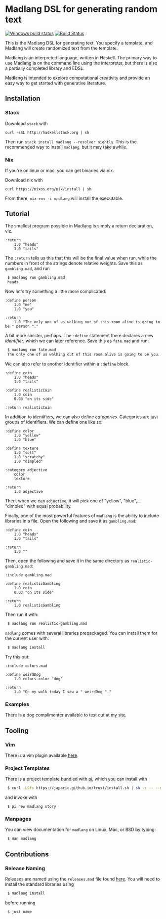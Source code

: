 # Madlang DSL for generating random text

[![Windows build status](https://ci.appveyor.com/api/projects/status/github/vmchale/madlang?svg=true)](https://ci.appveyor.com/project/vmchale/madlang)
[![Build Status](https://travis-ci.org/vmchale/madlang.svg?branch=master)](https://travis-ci.org/vmchale/madlang)

This is the Madlang DSL for generating text. You specify a template, and Madlang
will create randomized text from the template.

Madlang is an interpreted language, written in Haskell. The primary way to use
Madlang is on the command line using the interpreter, but there is also a partially completed library
and EDSL.

Madlang is intended to explore computational creativity and provide an easy
way to get started with generative literature.

## Installation

### Stack

Download `stack` with

```
curl -sSL http://haskellstack.org | sh
```

Then run `stack install madlang --resolver nightly`. This is the recommended way
to install `madlang`, but it may take awhile.

### Nix

If you're on linux or mac, you can get binaries via nix.

Download nix with

```
curl https://nixos.org/nix/install | sh
```

From there, `nix-env -i madlang` will install the executable.

## Tutorial

The smallest program possible in Madlang is simply a return declaration, viz.

```madlang
:return
    1.0 "heads"
    1.0 "tails"
```

The `:return` tells us this that this will be the final value when run, while
the numbers in front of the strings denote relative weights. Save this as
`gambling.mad`, and run

```bash
 $ madlang run gambling.mad
 heads
```

Now let's try something a little more complicated:

```madlang
:define person
    1.0 "me"
    1.0 "you"

:return
    1.0 "The only one of us walking out of this room alive is going to be " person "."
```

A bit more sinister, perhaps. The `:define` statement there declares a new
*identifier*, which we can later reference. Save this as `fate.mad` and run:

```bash
 $ madlang run fate.mad
 The only one of us walking out of this room alive is going to be you.
```

We can also refer to another identifier within a `:define` block.

```madlang
:define coin
    1.0 "heads"
    1.0 "tails"

:define realisticCoin
    1.0 coin
    0.03 "on its side"

:return realisticCoin
```

In addition to identifiers, we can also define *categories*. Categories are just
groups of identifiers. We can define one like so:

```madlang
:define color
    1.0 "yellow"
    1.0 "blue"

:define texture
    1.0 "soft"
    1.0 "scratchy"
    1.0 "dimpled"

:category adjective
    color
    texture

:return
    1.0 adjective
```

Then, when we can `adjective`, it will pick one of "yellow", "blue",…
"dimpled" with equal probability.

Finally, one of the most powerful features of `madlang` is the ability to
include libraries in a file. Open the following and save it as `gambling.mad`:

```madlang
:define coin
    1.0 "heads"
    1.0 "tails"

:return
    1.0 ""
```

Then, open the following and save it in the same directory as
`realistic-gambling.mad`:

```madlang
:include gambling.mad

:define realisticGambling
    1.0 coin
    0.03 "on its side"

:return
    1.0 realisticGambling
```

Then run it with:

```bash
 $ madlang run realistic-gambling.mad
```

`madlang` comes with several libraries prepackaged. You can install
them for the current user with:

```bash
 $ madlang install
```

Try this out:

```
:include colors.mad

:define weirdDog
    1.0 colors-color "dog"

:return
    1.0 "On my walk today I saw a " weirdDog "."
```

### Examples

There is a dog complimenter available to test out at [my
site](http://blog.vmchale.com/madlang).

## Tooling

### Vim

There is a vim plugin available [here](https://github.com/vmchale/madlang-vim).

### Project Templates

There is a project template bundled with
[pi](https://github.com/vmchale/project-init), which you can install with

```bash
 $ curl -LSfs https://japaric.github.io/trust/install.sh | sh -s -- --git vmchale/project-init
```

and invoke with

```
 $ pi new madlang story
```

### Manpages

You can view documentation for `madlang` on Linux, Mac, or BSD by typing:

```bash
 $ man madlang
```

## Contributions

### Release Naming

Releases are named using the `releases.mad` file found
[here](https://hub.darcs.net/vmchale/madlang-releases). You will need to install
the standard libraries using

```bash
 $ madlang install
```

before running

```bash
 $ just name
```
